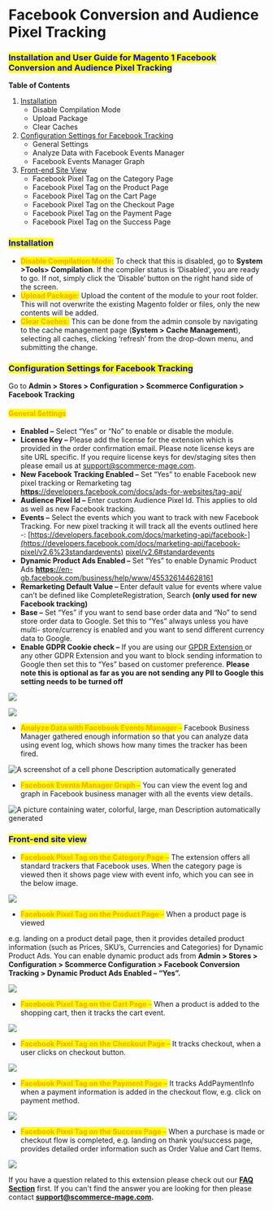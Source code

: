 # Facebook Conversion and Audience Pixel Tracking

### <mark style="color:blue;">Installation and User Guide for Magento 1 Facebook Conversion and Audience Pixel Tracking</mark>

**Table of Contents**

1. [Installation ](facebook-conversion-and-audience-pixel-tracking.md#\_bookmark0)
   * Disable Compilation Mode&#x20;
   * Upload Package&#x20;
   * Clear Caches&#x20;
2. [Configuration Settings for Facebook Tracking ](facebook-conversion-and-audience-pixel-tracking.md#\_bookmark4)
   * General Settings&#x20;
   * Analyze Data with Facebook Events Manager&#x20;
   * Facebook Events Manager Graph&#x20;
3. [Front-end Site View ](facebook-conversion-and-audience-pixel-tracking.md#\_bookmark8)
   * Facebook Pixel Tag on the Category Page&#x20;
   * Facebook Pixel Tag on the Product Page&#x20;
   * Facebook Pixel Tag on the Cart Page&#x20;
   * Facebook Pixel Tag on the Checkout Page&#x20;
   * Facebook Pixel Tag on the Payment Page&#x20;
   * Facebook Pixel Tag on the Success Page&#x20;

### <mark style="color:blue;">Installation</mark> <a href="#bookmark0" id="bookmark0"></a>

* <mark style="color:orange;">**Disable Compilation Mode:**</mark> To check that this is disabled, go to **System >Tools> Compilation**. If the compiler status is ‘Disabled’, you are ready to go. If not, simply click the ‘Disable’ button on the right hand side of the screen.
* <mark style="color:orange;">**Upload Package:**</mark> Upload the content of the module to your root folder. This will not overwrite the existing Magento folder or files, only the new contents will be added.
* <mark style="color:orange;">**Clear Caches:**</mark> This can be done from the admin console by navigating to the cache management page (**System > Cache Management**), selecting all caches, clicking ‘refresh’ from the drop-down menu, and submitting the change.

### <mark style="color:blue;">Configuration Settings for Facebook Tracking</mark> <a href="#bookmark4" id="bookmark4"></a>

Go to **Admin > Stores > Configuration > Scommerce Configuration > Facebook Tracking**

#### <mark style="color:orange;">General Settings</mark> <a href="#bookmark5" id="bookmark5"></a>

* **Enabled –** Select “Yes” or “No” to enable or disable the module.
* **License Key –** Please add the license for the extension which is provided in the order confirmation email. Please note license keys are site URL specific. If you require license keys for dev/staging sites then please email us at [support@scommerce-mage.com](mailto:support@scommerce-mage.com).
* **New Facebook Tracking Enabled –** Set “Yes” to enable Facebook new pixel tracking or Remarketing tag [**https:**//developers.facebook.com/docs/ads-for-websites/tag-api/](https://developers.facebook.com/docs/ads-for-websites/tag-api/)
* **Audience Pixel Id –** Enter custom Audience Pixel Id. This applies to old as well as new Facebook tracking.
* **Events –** Select the events which you want to track with new Facebook Tracking. For new pixel tracking it will track all the events outlined here -: [https://developers.facebook.com/docs/marketing-api/facebook-](https://developers.facebook.com/docs/marketing-api/facebook-pixel/v2.6%23standardevents) [pixel/v2.6#standardevents](https://developers.facebook.com/docs/marketing-api/facebook-pixel/v2.6%23standardevents)
* **Dynamic Product Ads Enabled –** Set “Yes” to enable Dynamic Product Ads [**https:**//en-gb.facebook.com/business/help/www/455326144628161](https://en-gb.facebook.com/business/help/www/455326144628161)
* **Remarketing Default Value –** Enter default value for events where value can’t be defined like CompleteRegistration, Search **(only used for new Facebook tracking)**
* **Base –** Set “Yes” if you want to send base order data and “No” to send store order data to Google. Set this to “Yes” always unless you have multi- store/currency is enabled and you want to send different currency data to Google.
* **Enable GDPR Cookie check –** If you are using our [GPDR Extension ](https://www.scommerce-mage.com/magento1-gdpr-compliance.html)or any other GDPR Extension and you want to block sending information to Google then set this to “Yes” based on customer preference. **Please note this is optional as far as you are not sending any PII to Google this setting needs to be turned off**

![](../../.gitbook/assets/m1fb\_general.png)

![](../../.gitbook/assets/m1fb\_general2.png)

* <mark style="color:orange;">**Analyze Data with Facebook Events Manager –**</mark> Facebook Business Manager gathered enough information so that you can analyze data using event log, which shows how many times the tracker has been fired.

![A screenshot of a cell phone  Description automatically generated](<../../.gitbook/assets/2 (51)>)

* <mark style="color:orange;">**Facebook Events Manager Graph –**</mark> You can view the event log and graph in Facebook business manager with all the events view details.

![A picture containing water, colorful, large, man  Description automatically generated](<../../.gitbook/assets/3 (2)>)

### <mark style="color:blue;">Front-end site view</mark> <a href="#bookmark8" id="bookmark8"></a>

* <mark style="color:orange;">**Facebook Pixel Tag on the Category Page –**</mark> The extension offers all standard trackers that Facebook uses. When the category page is viewed then it shows page view with event info, which you can see in the below image.

![](<../../.gitbook/assets/4 (58)>)

* <mark style="color:orange;">**Facebook Pixel Tag on the Product Page –**</mark> When a product page is viewed

e.g. landing on a product detail page, then it provides detailed product information (such as Prices, SKU’s, Currencies and Categories) for Dynamic Product Ads. You can enable dynamic product ads from **Admin > Stores > Configuration > Scommerce Configuration > Facebook Conversion Tracking > Dynamic Product Ads Enabled – “Yes”.**

![](<../../.gitbook/assets/5 (39)>)

* <mark style="color:orange;">**Facebook Pixel Tag on the Cart Page –**</mark> When a product is added to the shopping cart, then it tracks the cart event.

![](<../../.gitbook/assets/6 (16)>)

* <mark style="color:orange;">**Facebook Pixel Tag on the Checkout Page –**</mark> It tracks checkout, when a user clicks on checkout button.

![](<../../.gitbook/assets/7 (17)>)

* <mark style="color:orange;">**Facebook Pixel Tag on the Payment Page –**</mark> It tracks AddPaymentInfo when a payment information is added in the checkout flow, e.g. click on payment method.

![](<../../.gitbook/assets/8 (9)>)

* <mark style="color:orange;">**Facebook Pixel Tag on the Success Page –**</mark> When a purchase is made or checkout flow is completed, e.g. landing on thank you/success page, provides detailed order information such as Order Value and Cart Items.

![](<../../.gitbook/assets/9 (24)>)

If you have a question related to this extension please check out our [**FAQ Section**](https://www.scommerce-mage.com/magento-facebook-conversion-audience-tracking.html#faq) first. If you can't find the answer you are looking for then please contact [**support@scommerce-mage.com**](mailto:core@scommerce-mage.com)**.**
